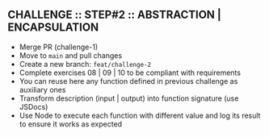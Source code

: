 ## CHALLENGE :: STEP#2 :: ABSTRACTION | ENCAPSULATION
* Merge PR (challenge-1)
* Move to `main` and pull changes
* Create a new branch: `feat/challenge-2`
* Complete exercises 08 | 09 | 10 to be compliant with requirements
* You can reuse here any function defined in previous challenge as auxiliary ones
* Transform description (input | output) into function signature (use JSDocs)
* Use Node to execute each function with different value and log its result to ensure it works as expected


